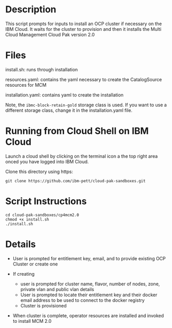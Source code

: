 # Description

This script prompts for inputs to install an OCP cluster if necessary on the IBM Cloud.  It waits for the cluster to provision and then it installs the Multi Cloud Management Cloud Pak version 2.0

# Files

install.sh: runs through installation

resources.yaml: contains the yaml necessary to create the CatalogSource resources for MCM

installation.yaml: contains yaml to create the installation

Note, the `ibmc-block-retain-gold` storage class is used.  If you want to use a different storage class, change it in the installation.yaml file.

# Running from Cloud Shell on IBM Cloud

Launch a cloud shell by clicking on the terminal icon a the top right area onced you have logged into IBM Cloud.

Clone this directory using https:

`git clone https://github.com/ibm-pett/cloud-pak-sandboxes.git`

# Script Instructions

```
cd cloud-pak-sandboxes/cp4mcm2.0
chmod +x install.sh
./install.sh
```

# Details
- User is prompted for entitlement key, email, and to provide existing OCP Cluster or create one
- If creating 

  - user is prompted for cluster name, flavor, number of nodes, zone, private vlan and public vlan details
  - User is prompted to locate their entitlement key and their docker email address to be used to connect to the docker registry
  - Cluster is provisioned
  
- When cluster is complete, operator resources are installed and invoked to install MCM 2.0
